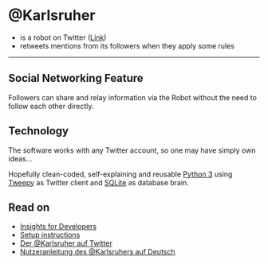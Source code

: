 # @Karlsruher
* is a robot on Twitter ([Link](https://twitter.com/Karlsruher))
* retweets mentions from its followers when they apply some rules
---

## Social Networking Feature
Followers can share and relay information via the Robot without the need to follow each other directly.



## Technology
The software works with any Twitter account, so one may have simply own ideas...

Hopefully clean-coded, self-explaining and reusable [Python 3](https://www.python.org/) using [Tweepy](https://www.tweepy.org/) as Twitter client and [SQLite](https://www.sqlite.org/) as database brain.

## Read on
* [Insights for Developers](README.developer.md)
* [Setup instructions](README.setup.md)
* [Der @Karlsruher auf Twitter](https://twitter.com/Karlsruher)
* [Nutzeranleitung des @Karlsruhers auf Deutsch](https://bit.ly/2FHcp8A)
